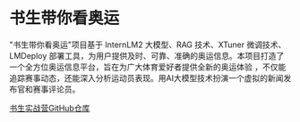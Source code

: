 # 书生带你看奥运

"书生带你看奥运"项目基于 InternLM2 大模型、RAG 技术、XTuner 微调技术、LMDeploy 部署工具，为用户提供及时、可靠、准确的奥运信息。本项目打造了一个全方位奥运信息平台，旨在为广大体育爱好者提供全新的奥运体验 ，不仅能追踪赛事动态，还能深入分析运动员表现。用AI大模型技术扮演一个虚拟的新闻发布官和赛事评论员。


[书生实战营GitHub仓库](https://github.com/InternLM/Tutorial)
